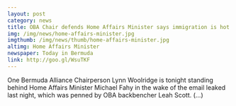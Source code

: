 ```yaml
---
layout: post
category: news
title: OBA Chair defends Home Affairs Minister says immigration is hot topic around the globe
img: /img/news/home-affairs-minister.jpg
imgthumb: /img/news/thumb/home-affairs-minister.jpg
altimg: Home Affairs Minister
newspaper: Today in Bermuda
link: http://goo.gl/WsuTKF
---
```

One Bermuda Alliance Chairperson Lynn Woolridge is tonight standing behind Home Affairs Minister Michael Fahy in the wake of the email leaked last night, which was penned by OBA backbencher Leah Scott. (...)